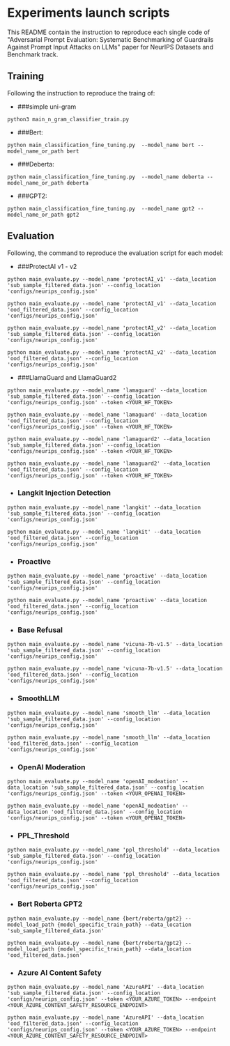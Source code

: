 # Experiments launch scripts
This README contain the instruction to reproduce each single code of "Adversarial Prompt Evaluation: Systematic
Benchmarking of Guardrails Against Prompt Input
Attacks on LLMs" paper for NeurIPS Datasets and Benchmark track.

## Training
Following the instruction to reproduce the traing of: 

- ###simple uni-gram
```
python3 main_n_gram_classifier_train.py
```

- ###Bert:
```
python main_classification_fine_tuning.py  --model_name bert --model_name_or_path bert
```

- ###Deberta:
```
python main_classification_fine_tuning.py  --model_name deberta --model_name_or_path deberta
```

- ###GPT2:
```
python main_classification_fine_tuning.py  --model_name gpt2 --model_name_or_path gpt2
```

## Evaluation
Following, the command to reproduce the evaluation script for each model:

- ###ProtectAI v1 - v2

```
python main_evaluate.py --model_name 'protectAI_v1' --data_location 'sub_sample_filtered_data.json' --config_location 'configs/neurips_config.json'
```

```
python main_evaluate.py --model_name 'protectAI_v1' --data_location 'ood_filtered_data.json' --config_location 'configs/neurips_config.json'
```

```
python main_evaluate.py --model_name 'protectAI_v2' --data_location 'sub_sample_filtered_data.json' --config_location 'configs/neurips_config.json'
```

```
python main_evaluate.py --model_name 'protectAI_v2' --data_location 'ood_filtered_data.json' --config_location 'configs/neurips_config.json'
```

- ###LlamaGuard and LlamaGuard2

```
python main_evaluate.py --model_name 'lamaguard' --data_location 'sub_sample_filtered_data.json' --config_location 'configs/neurips_config.json' --token <YOUR_HF_TOKEN>
```

```
python main_evaluate.py --model_name 'lamaguard' --data_location 'ood_filtered_data.json' --config_location 'configs/neurips_config.json' --token <YOUR_HF_TOKEN>
```

```
python main_evaluate.py --model_name 'lamaguard2' --data_location 'sub_sample_filtered_data.json' --config_location 'configs/neurips_config.json' --token <YOUR_HF_TOKEN>
```

```
python main_evaluate.py --model_name 'lamaguard2' --data_location 'ood_filtered_data.json' --config_location 'configs/neurips_config.json' --token <YOUR_HF_TOKEN>
```

-  ### Langkit Injection Detection
```
python main_evaluate.py --model_name 'langkit' --data_location 'sub_sample_filtered_data.json' --config_location 'configs/neurips_config.json' 
```

```
python main_evaluate.py --model_name 'langkit' --data_location 'ood_filtered_data.json' --config_location 'configs/neurips_config.json' 
```

- ### Proactive
```
python main_evaluate.py --model_name 'proactive' --data_location 'sub_sample_filtered_data.json' --config_location 'configs/neurips_config.json' 
```

```
python main_evaluate.py --model_name 'proactive' --data_location 'ood_filtered_data.json' --config_location 'configs/neurips_config.json' 
```

- ### Base Refusal

```
python main_evaluate.py --model_name 'vicuna-7b-v1.5' --data_location 'sub_sample_filtered_data.json' --config_location 'configs/neurips_config.json' 
```

```
python main_evaluate.py --model_name 'vicuna-7b-v1.5' --data_location 'ood_filtered_data.json' --config_location 'configs/neurips_config.json' 
```

- ### SmoothLLM
```
python main_evaluate.py --model_name 'smooth_llm' --data_location 'sub_sample_filtered_data.json' --config_location 'configs/neurips_config.json' 
```

```
python main_evaluate.py --model_name 'smooth_llm' --data_location 'ood_filtered_data.json' --config_location 'configs/neurips_config.json' 
```

- ### OpenAI Moderation

```
python main_evaluate.py --model_name 'openAI_modeation' --data_location 'sub_sample_filtered_data.json' --config_location 'configs/neurips_config.json' --token <YOUR_OPENAI_TOKEN>
```

```
python main_evaluate.py --model_name 'openAI_modeation' --data_location 'ood_filtered_data.json' --config_location 'configs/neurips_config.json' --token <YOUR_OPENAI_TOKEN>
```

- ### PPL_Threshold

```
python main_evaluate.py --model_name 'ppl_threshold' --data_location 'sub_sample_filtered_data.json' --config_location 'configs/neurips_config.json'
```

```
python main_evaluate.py --model_name 'ppl_threshold' --data_location 'ood_filtered_data.json' --config_location 'configs/neurips_config.json'
```

- ### Bert Roberta GPT2

```
python main_evaluate.py --model_name {bert/roberta/gpt2} --model_load_path {model_specific_train_path} --data_location 'sub_sample_filtered_data.json'
```

```
python main_evaluate.py --model_name {bert/roberta/gpt2} --model_load_path {model_specific_train_path} --data_location 'ood_filtered_data.json'
```

- ### Azure AI Content Safety

```
python main_evaluate.py --model_name 'AzureAPI' --data_location 'sub_sample_filtered_data.json' --config_location 'configs/neurips_config.json' --token <YOUR_AZURE_TOKEN> --endpoint <YOUR_AZURE_CONTENT_SAFETY_RESOURCE_ENDPOINT>
```

```
python main_evaluate.py --model_name 'AzureAPI' --data_location 'ood_filtered_data.json' --config_location 'configs/neurips_config.json' --token <YOUR_AZURE_TOKEN> --endpoint <YOUR_AZURE_CONTENT_SAFETY_RESOURCE_ENDPOINT>
```
